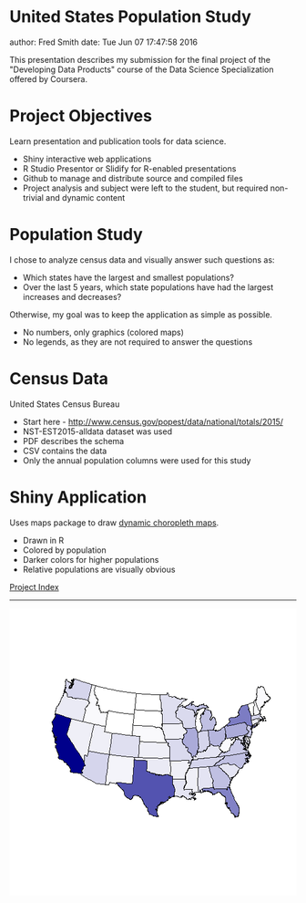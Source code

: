 United States Population Study
========================================================
author: Fred Smith
date: Tue Jun 07 17:47:58 2016


This presentation describes my submission for the final project of the "Developing Data Products" course of the Data Science Specialization offered by Coursera.


Project Objectives
========================================================

Learn presentation and publication tools for data science.

- Shiny interactive web applications
- R Studio Presentor or Slidify for R-enabled presentations
- Github to manage and distribute source and compiled files
- Project analysis and subject were left to the student, but required non-trivial and dynamic content


Population Study
========================================================

I chose to analyze census data and visually answer such questions as:

- Which states have the largest and smallest populations?
- Over the last 5 years, which state populations have had the largest increases and decreases?

Otherwise, my goal was to keep the application as simple as possible.

- No numbers, only graphics (colored maps)
- No legends, as they are not required to answer the questions


Census Data
========================================================

United States Census Bureau

- Start here - http://www.census.gov/popest/data/national/totals/2015/
- NST-EST2015-alldata dataset was used
- PDF describes the schema
- CSV contains the data
- Only the annual population columns were used for this study


Shiny Application
========================================================


Uses maps package to draw [dynamic choropleth maps](https://fsmith.shinyapps.io/master/).

- Drawn in R
- Colored by population
- Darker colors for higher populations
- Relative populations are visually obvious

[Project Index](http://fsmithus.github.io/DevelopDataProducts-Project/index.html)

***

![plot of chunk unnamed-chunk-1](USPopulation-figure/unnamed-chunk-1-1.png)
